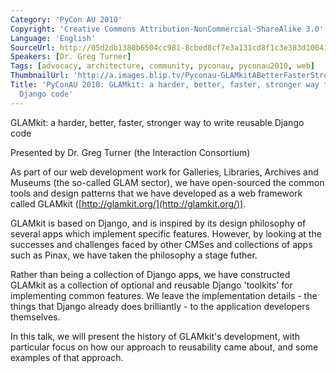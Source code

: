 ```yaml
---
Category: 'PyCon AU 2010'
Copyright: 'Creative Commons Attribution-NonCommercial-ShareAlike 3.0'
Language: 'English'
SourceUrl: http://05d2db1380b6504cc981-8cbed8cf7e3a131cd8f1c3e383d10041.r93.cf2.rackcdn.com/pycon-au-2010/472_pyconau-2010-glamkit-a-harder-better-faster-stronger-way-to-write-reusable-django-code.flv
Speakers: [Dr. Greg Turner]
Tags: [advocacy, architecture, community, pyconau, pyconau2010, web]
ThumbnailUrl: 'http://a.images.blip.tv/Pyconau-GLAMkitABetterFasterStrongerWayToWriteReusableDjangoCo180.png'
Title: 'PyConAU 2010: GLAMkit: a harder, better, faster, stronger way to write reusable
  Django code'
---
```

GLAMkit: a harder, better, faster, stronger way to write reusable Django code

Presented by Dr. Greg Turner (the Interaction Consortium)

As part of our web development work for Galleries, Libraries, Archives and
Museums (the so-called GLAM sector), we have open-sourced the common tools and
design patterns that we have developed as a web framework called GLAMkit
([http://glamkit.org/](http://glamkit.org/)).

GLAMkit is based on Django, and is inspired by its design philosophy of
several apps which implement specific features. However, by looking at the
successes and challenges faced by other CMSes and collections of apps such as
Pinax, we have taken the philosophy a stage futher.

Rather than being a collection of Django apps, we have constructed GLAMkit as
a collection of optional and reusable Django 'toolkits' for implementing
common features. We leave the implementation details - the things that Django
already does brilliantly - to the application developers themselves.

In this talk, we will present the history of GLAMkit's development, with
particular focus on how our approach to reusability came about, and some
examples of that approach.

